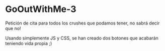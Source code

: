 # GoOutWithMe-3
Petición de cita para todos los crushes que podamos tener, no sabrá decir que no! 


Usando simplemente JS y CSS, se han creado dos botones que acabarán teniendo vida propia ;)
